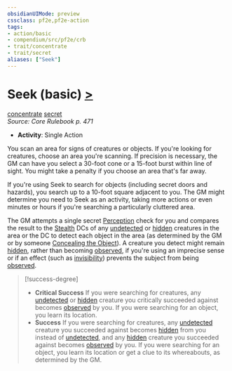 ```yaml
---
obsidianUIMode: preview
cssclass: pf2e,pf2e-action
tags:
- action/basic
- compendium/src/pf2e/crb
- trait/concentrate
- trait/secret
aliases: ["Seek"]
---
```

# Seek (basic) [>](rules/core-rulebook/chapter-9-playing-the-game.md#Actions "Single Action")
[concentrate](rules/traits/concentrate.md)  [secret](rules/traits/secret.md)  
*Source: Core Rulebook p. 471*  


- **Activity**: Single Action

You scan an area for signs of creatures or objects. If you're looking for creatures, choose an area you're scanning. If precision is necessary, the GM can have you select a 30-foot cone or a 15-foot burst within line of sight. You might take a penalty if you choose an area that's far away.

If you're using Seek to search for objects (including secret doors and hazards), you search up to a 10-foot square adjacent to you. The GM might determine you need to Seek as an activity, taking more actions or even minutes or hours if you're searching a particularly cluttered area.

The GM attempts a single secret [Perception](compendium/skills.md#Perception) check for you and compares the result to the [Stealth](compendium/skills.md#Stealth) DCs of any [undetected](rules/conditions.md#Undetected) or [hidden](rules/conditions.md#Hidden) creatures in the area or the DC to detect each object in the area (as determined by the GM or by someone [Concealing the Object](rules/actions/conceal-an-object.md)). A creature you detect might remain [hidden](rules/conditions.md#Hidden), rather than becoming [observed](rules/conditions.md#Observed), if you're using an imprecise sense or if an effect (such as [invisibility](rules/conditions.md#Invisible)) prevents the subject from being [observed](rules/conditions.md#Observed).

> [!success-degree] 
> - **Critical Success** If you were searching for creatures, any [undetected](rules/conditions.md#Undetected) or [hidden](rules/conditions.md#Hidden) creature you critically succeeded against becomes [observed](rules/conditions.md#Observed) by you. If you were searching for an object, you learn its location.
> - **Success** If you were searching for creatures, any [undetected](rules/conditions.md#Undetected) creature you succeeded against becomes [hidden](rules/conditions.md#Hidden) from you instead of [undetected](rules/conditions.md#Undetected), and any [hidden](rules/conditions.md#Hidden) creature you succeeded against becomes [observed](rules/conditions.md#Observed) by you. If you were searching for an object, you learn its location or get a clue to its whereabouts, as determined by the GM.